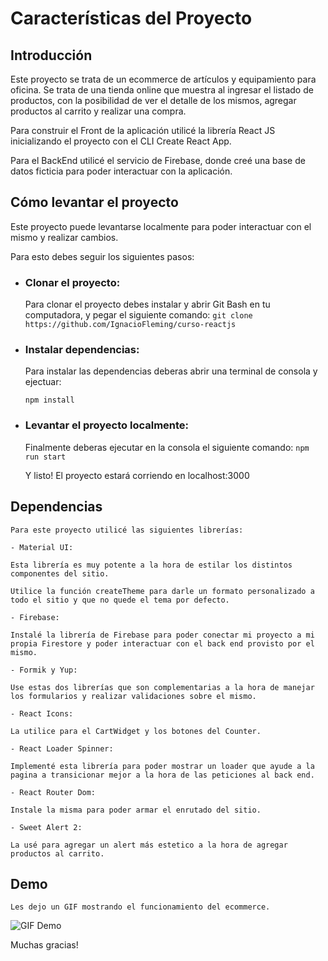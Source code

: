 # Características del Proyecto

## Introducción

Este proyecto se trata de un ecommerce de artículos y equipamiento para oficina.
Se trata de una tienda online que muestra al ingresar el listado de productos, con la posibilidad de ver el detalle de los mismos, agregar productos al carrito y realizar una compra.

Para construir el Front de la aplicación utilicé la librería React JS inicializando el proyecto con el CLI Create React App.

Para el BackEnd utilicé el servicio de Firebase, donde creé una base de datos ficticia para poder interactuar con la aplicación.

## Cómo levantar el proyecto

Este proyecto puede levantarse localmente para poder interactuar con el mismo y realizar cambios.

Para esto debes seguir los siguientes pasos:

- ### Clonar el proyecto:

  Para clonar el proyecto debes instalar y abrir Git Bash en tu computadora, y pegar el siguiente comando:
  `git clone https://github.com/IgnacioFleming/curso-reactjs`

- ### Instalar dependencias:

  Para instalar las dependencias deberas abrir una terminal de consola y ejectuar:

  `npm install`

- ### Levantar el proyecto localmente:

  Finalmente deberas ejecutar en la consola el siguiente comando:
  `npm run start`

  Y listo! El proyecto estará corriendo en localhost:3000

## Dependencias

    Para este proyecto utilicé las siguientes librerías:

    - Material UI:

    Esta librería es muy potente a la hora de estilar los distintos componentes del sitio.

    Utilice la función createTheme para darle un formato personalizado a todo el sitio y que no quede el tema por defecto.

    - Firebase:

    Instalé la librería de Firebase para poder conectar mi proyecto a mi propia Firestore y poder interactuar con el back end provisto por el mismo.

    - Formik y Yup:

    Use estas dos librerías que son complementarias a la hora de manejar los formularios y realizar validaciones sobre el mismo.

    - React Icons:

    La utilice para el CartWidget y los botones del Counter.

    - React Loader Spinner:

    Implementé esta librería para poder mostrar un loader que ayude a la pagina a transicionar mejor a la hora de las peticiones al back end.

    - React Router Dom:

    Instale la misma para poder armar el enrutado del sitio.

    - Sweet Alert 2:

    La usé para agregar un alert más estetico a la hora de agregar productos al carrito.

## Demo

    Les dejo un GIF mostrando el funcionamiento del ecommerce.

![GIF Demo](GIF-EntregaFinal.gif)

Muchas gracias!

